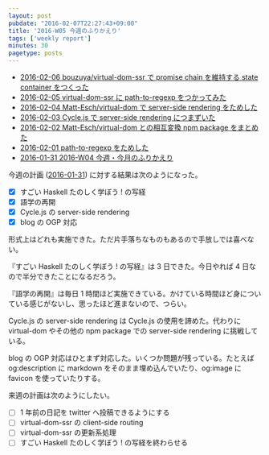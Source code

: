 ```yaml
---
layout: post
pubdate: "2016-02-07T22:27:43+09:00"
title: '2016-W05 今週のふりかえり'
tags: ['weekly report']
minutes: 30
pagetype: posts
---
```

- [2016-02-06 bouzuya/virtual-dom-ssr で promise chain を維持する state container をつくった][2016-02-06]
- [2016-02-05 virtual-dom-ssr に path-to-regexp をつかってみた][2016-02-05]
- [2016-02-04 Matt-Esch/virtual-dom で server-side rendering をためした][2016-02-04]
- [2016-02-03 Cycle.js で server-side rendering につまずいた][2016-02-03]
- [2016-02-02 Matt-Esch/virtual-dom との相互変換 npm package をまとめた][2016-02-02]
- [2016-02-01 path-to-regexp をためした][2016-02-01]
- [2016-01-31 2016-W04 今週・今月のふりかえり][2016-01-31]

今週の計画 ([2016-01-31][]) に対する結果は次のようになった。

- [x] すごい Haskell たのしく学ぼう ! の写経
- [x] 語学の再開
- [x] Cycle.js の server-side rendering
- [x] blog の OGP 対応

形式上はどれも実施できた。ただ片手落ちなものもあるので手放しでは喜べない。

『すごい Haskell たのしく学ぼう ! の写経』は 3 日できた。今日やれば 4 日なので半分できたことになるだろう。

『語学の再開』は毎日 1 時間ほど実施できている。かけている時間ほど身についている感じがないし、思ったほど進まないので、つらい。

Cycle.js の server-side rendering は Cycle.js の使用を諦めた。代わりに virtual-dom やその他の npm package での server-side rendering に挑戦している。

blog の OGP 対応はひとまず対応した。いくつか問題が残っている。たとえば og:description に markdown をそのまま埋め込んでいたり、og:image に favicon  を使っていたりする。

来週の計画は次のようにしたい。

- [ ] 1 年前の日記を twitter へ投稿できるようにする
- [ ] virtual-dom-ssr の client-side routing
- [ ] virtual-dom-ssr の更新系処理
- [ ] すごい Haskell たのしく学ぼう ! の写経を終わらせる

[2016-01-31]: http://blog.bouzuya.net/2016/01/31/
[2016-02-01]: http://blog.bouzuya.net/2016/02/01/
[2016-02-02]: http://blog.bouzuya.net/2016/02/02/
[2016-02-03]: http://blog.bouzuya.net/2016/02/03/
[2016-02-04]: http://blog.bouzuya.net/2016/02/04/
[2016-02-05]: http://blog.bouzuya.net/2016/02/05/
[2016-02-06]: http://blog.bouzuya.net/2016/02/06/
